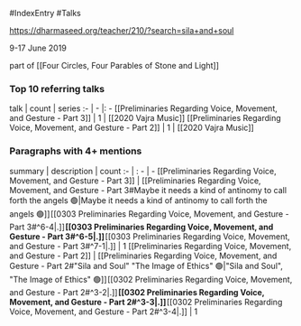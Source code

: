 #IndexEntry #Talks

https://dharmaseed.org/teacher/210/?search=sila+and+soul

9-17 June 2019

part of [[Four Circles, Four Parables of Stone and Light]]

### Top 10 referring talks
talk | count | series
:- | - |: -
[[Preliminaries Regarding Voice, Movement, and Gesture - Part 3]] | 1 | [[2020 Vajra Music]]
[[Preliminaries Regarding Voice, Movement, and Gesture - Part 2]] | 1 | [[2020 Vajra Music]]

### Paragraphs with 4+ mentions
summary | description | count
:- | : - | -
[[Preliminaries Regarding Voice, Movement, and Gesture - Part 3]] | [[Preliminaries Regarding Voice, Movement, and Gesture - Part 3#Maybe it needs a kind of antinomy to call forth the angels 🟢\|Maybe it needs a kind of antinomy to call forth the angels 🟢]] [[0303 Preliminaries Regarding Voice, Movement, and Gesture - Part 3#^6-4\|.]] **[[0303 Preliminaries Regarding Voice, Movement, and Gesture - Part 3#^6-5\|.]]** [[0303 Preliminaries Regarding Voice, Movement, and Gesture - Part 3#^7-1\|.]] | 1
[[Preliminaries Regarding Voice, Movement, and Gesture - Part 2]] | [[Preliminaries Regarding Voice, Movement, and Gesture - Part 2#"Sila and Soul" "The Image of Ethics" 🟢\|"Sila and Soul", "The Image of Ethics" 🟢]] [[0302 Preliminaries Regarding Voice, Movement, and Gesture - Part 2#^3-2\|.]] **[[0302 Preliminaries Regarding Voice, Movement, and Gesture - Part 2#^3-3\|.]]** [[0302 Preliminaries Regarding Voice, Movement, and Gesture - Part 2#^3-4\|.]] | 1

